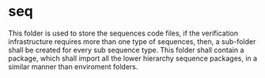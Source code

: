 # seq
This folder is used to store the sequences code files, if the verification infrastructure requires more than one type of sequences, then, a sub-folder shall be created for every sub sequence type. This folder shall contain a package, which shall import all the lower hierarchy sequence packages, in a similar manner than enviroment folders.
